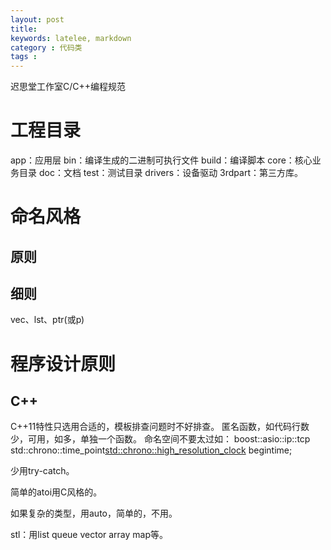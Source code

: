 ```yaml
---
layout: post
title: 
keywords: latelee, markdown
category : 代码类
tags : 
---
```

迟思堂工作室C/C++编程规范

<!-- more -->

# 工程目录
app：应用层
bin：编译生成的二进制可执行文件
build：编译脚本
core：核心业务目录
doc：文档
test：测试目录
drivers：设备驱动
3rdpart：第三方库。

# 命名风格
## 原则
## 细则

vec、lst、ptr(或p)

# 程序设计原则
## C++
C++11特性只选用合适的，模板排查问题时不好排查。
匿名函数，如代码行数少，可用，如多，单独一个函数。
命名空间不要太过如：
boost::asio::ip::tcp
std::chrono::time_point<std::chrono::high_resolution_clock> begintime;

少用try-catch。


简单的atoi用C风格的。

如果复杂的类型，用auto，简单的，不用。

stl：用list queue vector array map等。

